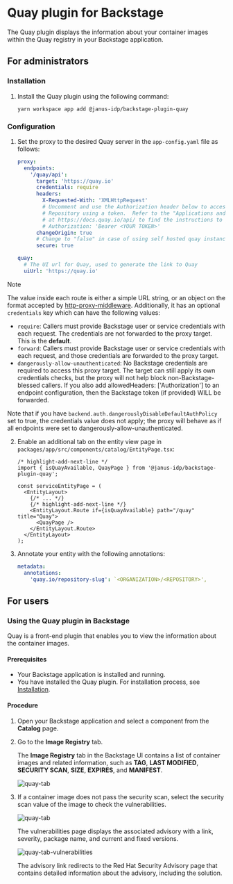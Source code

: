 # Quay plugin for Backstage

The Quay plugin displays the information about your container images within the Quay registry in your Backstage application.

## For administrators

### Installation

1. Install the Quay plugin using the following command:

   ```console
   yarn workspace app add @janus-idp/backstage-plugin-quay
   ```

### Configuration

1. Set the proxy to the desired Quay server in the `app-config.yaml` file as follows:

   ```yaml title="app-config.yaml"
   proxy:
     endpoints:
       '/quay/api':
         target: 'https://quay.io'
         credentials: require
         headers:
           X-Requested-With: 'XMLHttpRequest'
           # Uncomment and use the Authorization header below to access a private Quay
           # Repository using a token.  Refer to the "Applications and Tokens" section
           # at https://docs.quay.io/api/ to find the instructions to generate a token
           # Authorization: 'Bearer <YOUR TOKEN>'
         changeOrigin: true
         # Change to "false" in case of using self hosted quay instance with a self-signed certificate
         secure: true

   quay:
     # The UI url for Quay, used to generate the link to Quay
     uiUrl: 'https://quay.io'
   ```

> [!NOTE]
> The value inside each route is either a simple URL string, or an object on the format accepted by [http-proxy-middleware](https://www.npmjs.com/package/http-proxy-middleware). Additionally, it has an optional `credentials` key which can have the following values:
>
> - `require`: Callers must provide Backstage user or service credentials with each request. The credentials are not forwarded to the proxy target. This is the **default**.
> - `forward`: Callers must provide Backstage user or service credentials with each request, and those credentials are forwarded to the proxy target.
> - `dangerously-allow-unauthenticated`: No Backstage credentials are required to access this proxy target. The target can still apply its own credentials checks, but the proxy will not help block non-Backstage-blessed callers. If you also add allowedHeaders: ['Authorization'] to an endpoint configuration, then the Backstage token (if provided) WILL be forwarded.
>
> Note that if you have `backend.auth.dangerouslyDisableDefaultAuthPolicy` set to true, the credentials value does not apply; the proxy will behave as if all endpoints were set to dangerously-allow-unauthenticated.

2. Enable an additional tab on the entity view page in `packages/app/src/components/catalog/EntityPage.tsx`:

   ```tsx title="packages/app/src/components/catalog/EntityPage.tsx"
   /* highlight-add-next-line */
   import { isQuayAvailable, QuayPage } from '@janus-idp/backstage-plugin-quay';

   const serviceEntityPage = (
     <EntityLayout>
       {/* ... */}
       {/* highlight-add-next-line */}
       <EntityLayout.Route if={isQuayAvailable} path="/quay" title="Quay">
         <QuayPage />
       </EntityLayout.Route>
     </EntityLayout>
   );
   ```

3. Annotate your entity with the following annotations:

   ```yaml title="catalog-info.yaml"
   metadata:
     annotations:
       'quay.io/repository-slug': `<ORGANIZATION>/<REPOSITORY>',
   ```

## For users

### Using the Quay plugin in Backstage

Quay is a front-end plugin that enables you to view the information about the container images.

#### Prerequisites

- Your Backstage application is installed and running.
- You have installed the Quay plugin. For installation process, see [Installation](#installation).

#### Procedure

1. Open your Backstage application and select a component from the **Catalog** page.
1. Go to the **Image Registry** tab.

   The **Image Registry** tab in the Backstage UI contains a list of container images and related information, such as **TAG**, **LAST MODIFIED**, **SECURITY SCAN**, **SIZE**, **EXPIRES**, and **MANIFEST**.

   ![quay-tab](./images/quay-plugin-backstage1.png)

1. If a container image does not pass the security scan, select the security scan value of the image to check the vulnerabilities.

   ![quay-tab](./images/quay-plugin-backstage2.png)

   The vulnerabilities page displays the associated advisory with a link, severity, package name, and current and fixed versions.

   ![quay-tab-vulnerabilities](./images/quay-plugin-backstage3.png)

   The advisory link redirects to the Red Hat Security Advisory page that contains detailed information about the advisory, including the solution.
